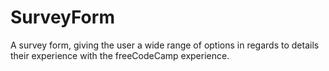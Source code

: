 # SurveyForm
A survey form, giving the user a wide range of options in regards to details their experience with the freeCodeCamp experience.
